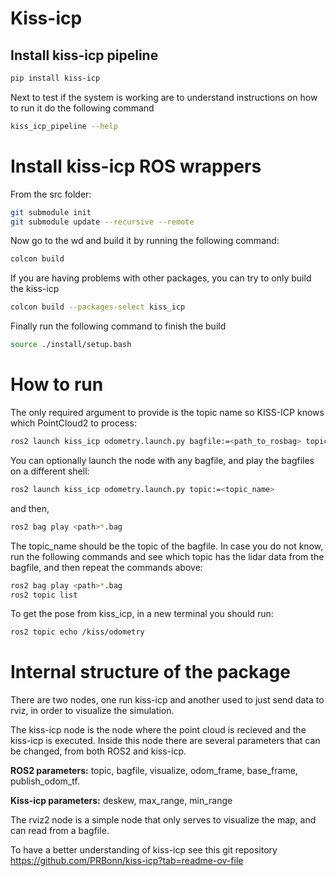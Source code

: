 # Kiss-icp

## Install kiss-icp pipeline


```sh
pip install kiss-icp
```

Next to test if the system is working are to understand instructions on how to run it do the following command

```sh
kiss_icp_pipeline --help
```

# Install kiss-icp ROS wrappers

From the src folder:

```sh
git submodule init
git submodule update --recursive --remote
```

Now go to the wd and build it by running the following command:

```sh
colcon build
```

If you are having problems with other packages, you can try to only build the kiss-icp

```sh
colcon build --packages-select kiss_icp
```

Finally run the following command to finish the build

```sh
source ./install/setup.bash
```

# How to run

The only required argument to provide is the topic name so KISS-ICP knows which PointCloud2 to process:

```sh
ros2 launch kiss_icp odometry.launch.py bagfile:=<path_to_rosbag> topic:=<topic_name>
```

You can optionally launch the node with any bagfile, and play the bagfiles on a different shell:
```sh
ros2 launch kiss_icp odometry.launch.py topic:=<topic_name>
```
and then,

```sh
ros2 bag play <path>*.bag
```

The topic_name should be the topic of the bagfile. In case you do not know, run the following commands and see which topic has the lidar data from the bagfile, and then repeat the commands above:

```sh
ros2 bag play <path>*.bag
ros2 topic list
```




To get the pose from kiss_icp, in a new terminal you should run:

```sh
ros2 topic echo /kiss/odometry
```

# Internal structure of the package

There are two nodes, one run kiss-icp and another used to just send data to rviz, in order to visualize the simulation.


The kiss-icp node is the node where the point cloud is recieved and the kiss-icp is executed. Inside this node there are several parameters that can be changed, from both ROS2 and kiss-icp.

**ROS2 parameters:** topic, bagfile, visualize, odom_frame, base_frame, publish_odom_tf.

**Kiss-icp parameters:** deskew, max_range, min_range


The rviz2 node is a simple node that only serves to visualize the map, and can read from a bagfile.

To have a better understanding of kiss-icp see this git repository https://github.com/PRBonn/kiss-icp?tab=readme-ov-file


